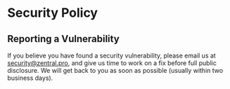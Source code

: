 # Security Policy

## Reporting a Vulnerability

If you believe you have found a security vulnerability, please email us at [security@zentral.pro](mailto:security@zentral.pro), and give us time to work on a fix before full public disclosure. We will get back to you as soon as possible (usually within two business days).

